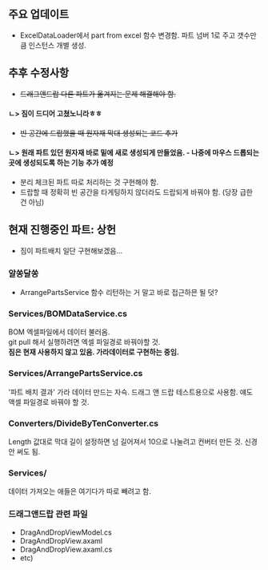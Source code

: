 ## 주요 업데이트 ##
- ExcelDataLoader에서 part from excel 함수 변경함. 파트 넘버 1로 주고 갯수만큼 인스턴스 개별 생성.

## 추후 수정사항 ##
- ~~드래그앤드랍 다른 파트가 옮겨지는 문제 해결해야 함.~~ 
#### ㄴ> 짐이 드디어 고쳤노니라ㅎㅎ ####
- ~~빈 공간에 드랍했을 때 원자재 막대 생성되는 코드 추가~~
#### ㄴ> 원래 파트 있던 원자재 바로 밑에 새로 생성되게 만들었음. - 나중에 마우스 드롭되는 곳에 생성되도록 하는 기능 추가 예정 ####
- 분리 체크된 파트 따로 처리하는 것 구현해야 함.
- 드랍할 때 정확히 빈 공간을 타게팅하지 않더라도 드랍되게 바꿔야 함. (당장 급한 건 아님)

## 현재 진행중인 파트: 상헌 ##
- 짐이 파트배치 일단 구현해보겠음...

### 알쏭달쏭 ###
- ArrangePartsService 함수 리턴하는 거 말고 바로 접근하믄 될 덧?

### Services/BOMDataService.cs ###
BOM 엑셀파일에서 데이터 불러옴.  
git pull 해서 실행하려면 엑셀 파일경로 바꿔야할 것.  
**짐은 현재 사용하지 않고 있음. 가라데이터로 구현하는 중임.**  

### Services/ArrangePartsService.cs ###
'파트 배치 결과' 가라 데이터 만드는 자슥.  드래그 앤 드랍 테스트용으로 사용함.   얘도 액셀 파일경로 바꿔야 할 것.  

### Converters/DivideByTenConverter.cs ###
Length 값대로 막대 길이 설정하면 넘 길어져서 10으로 나눌려고 컨버터 만든 것. 신경 안 써도 됨.

### Services/ ###
데이터 가져오는 애들은 여기다가 따로 빼려고 함.

### 드래그앤드랍 관련 파일 ###
- DragAndDropViewModel.cs
- DragAndDropView.axaml
- DragAndDropView.axaml.cs
- etc)
